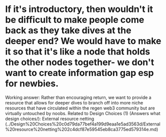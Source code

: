 # If it's introductory, then wouldn't it be difficult to make people come back as they take dives at the deeper end? We would have to make it so that it's like a node that holds the other nodes together- we don't want to create information gap esp for newbies.

Working answer: Rather than encouraging return, we want to provide a resource that allows for deeper dives to branch off into more niche resources that have circulated within the regen web3 community but are virtually untouched by noobs. 
Related to Design Choices (1) (Answers what design choices/): External resource netting (../Design%20Choices%20c0d79da77bef4a199d9eaa1e5ad3563d/External%20resource%20netting%202c4dcf87e59545eb8ca3775ed579314e.md)